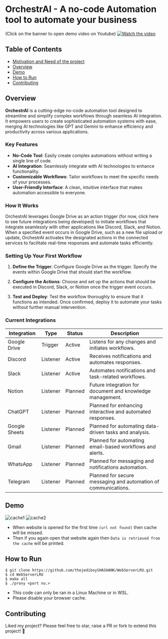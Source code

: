# OrchestrAI - A no-code Automation tool to automate your business

(Click on the banner to open demo video on Youtube)
[![Watch the video](https://img.youtube.com/vi/yX6paB1F_5U/maxresdefault.jpg)](https://www.youtube.com/watch?v=yX6paB1F_5U)

## Table of Contents
- [Motivation and Need of the project](#motivation-and-need-of-the-project)
- [Overview](#overview)
- [Demo](#demo)
- [How to Run](#how-to-run)
- [Contributing](#contributing)

## Overview

**OrchestrAI**  is a cutting-edge no-code automation tool designed to streamline and simplify complex workflows through seamless AI integration. It empowers users to create sophisticated automation systems with ease, merging AI technologies like GPT and Gemini to enhance efficiency and productivity across various applications.

### Key Features

- **No-Code Tool**: Easily create complex automations without writing a single line of code.
- **AI Integration**: Seamlessly integrate with AI technologies to enhance functionality.
- **Customizable Workflows**: Tailor workflows to meet the specific needs of your processes.
- **User-Friendly Interface**: A clean, intuitive interface that makes automation accessible to everyone.

### How It Works

OrchestrAI leverages Google Drive as an action trigger (for now, click here to see future integrations being developed) to initiate workflows that integrate seamlessly with other applications like Discord, Slack, and Notion. 
When a specified event occurs in Google Drive, such as a new file upload or update, 
OrchestrAI activates the designated actions in the connected services to facilitate real-time responses and automate tasks efficiently.

### Setting Up Your First Workflow

1. **Define the Trigger**:
   Configure Google Drive as the trigger. Specify the events within Google Drive that should start the workflow.

2. **Configure the Actions**:
   Choose and set up the actions that should be executed in Discord, Slack, or Notion once the trigger event occurs.

3. **Test and Deploy**:
   Test the workflow thoroughly to ensure that it functions as intended. Once confirmed, deploy it to automate your tasks without further manual intervention.

### Current Integrations

<div align="center">

| Integration  | Type        | Status           | Description                                                  |
|--------------|-------------|------------------|--------------------------------------------------------------|
| Google Drive | Trigger     | Active           | Listens for any changes and initiates workflows.             |
| Discord      | Listener    | Active           | Receives notifications and automates responses.              |
| Slack        | Listener    | Active           | Automates notifications and task-related workflows.          |
| Notion       | Listener    | Planned          | Future integration for document and knowledge management.    |
| ChatGPT      | Listener    | Planned          | Planned for enhancing interactive and automated responses.   |
| Google Sheets| Listener    | Planned          | Planned for automating data-driven tasks and analysis.       |
| Gmail        | Listener    | Planned          | Planned for automating email-based workflows and alerts.     |
| WhatsApp     | Listener    | Planned          | Planned for messaging and notifications automation.          |
| Telegram     | Listener    | Planned          | Planned for secure messaging and automation of communications.|

</div>

## Demo

![cache1](https://github.com/thejediboySHASHANK/WebServerLRU/assets/95047201/a4b89400-fa83-4a22-b4ec-0b8d04db2462)
![cache2](https://github.com/thejediboySHASHANK/WebServerLRU/assets/95047201/b0273da1-947c-4b4d-8df8-1d6dfed511d6)

- When website is opened for the first time `(url not found)` then cache will be missed.
- Then if you again open that website again then `Data is retrieved from the cache` will be printed.

## How to Run

```
$ git clone https://github.com/thejediboySHASHANK/WebServerLRU.git
$ cd WebServerLRU
$ make all
$ ./proxy <port no.>
```

- This code can only be ran in a Linux Machine or in WSL.
- Please disable your browser cache.

## Contributing

Liked my project? Please feel free to star, raise a PR or fork to extend this project! 🚀

